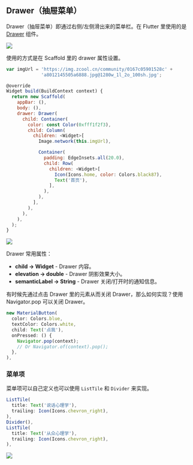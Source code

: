

## Drawer（抽屉菜单）
Drawer（抽屉菜单）即通过右侧/左侧滑出来的菜单栏。在 Flutter 里使用的是 [Drawer](https://docs.flutter.io/flutter/material/Drawer-class.html) 组件。

![](/../../image/20180629113531.png)

使用的方式是在 Scaffold 里的 drawer 属性设置。

```js
var imgUrl = 'https://img.zcool.cn/community/0167c05901528c' +
             'a8012145505a6888.jpg@1280w_1l_2o_100sh.jpg';

@override
Widget build(BuildContext context) {
  return new Scaffold(
    appBar: (),
    body: (),
    drawer: Drawer(
      child: Container(
        color: const Color(0xfff1f2f3),
        child: Column(
          children: <Widget>[
            Image.network(this.imgUrl),

            Container(
              padding: EdgeInsets.all(20.0),
              child: Row(
                children: <Widget>[
                  Icon(Icons.home, color: Colors.black87),
                  Text('首页'),
                ],
              ),
            ),
          ],
        ),
      ),
    ),
  );
}
```

![](/../../image/20180628233507.png)

Drawer 常用属性：
- **child → Widget** - Drawer 内容。
- **elevation → double** - Drawer 阴影效果大小。
- **semanticLabel → String** - Drawer 关闭/打开时的通知信息。

有时候先通过点击 Drawer 里的元素从而关闭 Drawer，那么如何实现？使用 Navigator.pop 可以关闭 Drawer。

```js
new MaterialButton(
  color: Colors.blue,
  textColor: Colors.white,
  child: Text('点我'),
  onPressed: () {
    Navigator.pop(context);
    // Or Navigator.of(context).pop();
  },
),
```

### 菜单项
菜单项可以自己定义也可以使用 `ListTile` 和 `Divider` 来实现。

```js
ListTile(
  title: Text('说话心理学'),
  trailing: Icon(Icons.chevron_right),
),
Divider(),
ListTile(
  title: Text('从众心理学'),
  trailing: Icon(Icons.chevron_right),
),
```

![](/../../image/20180629125235.png)
